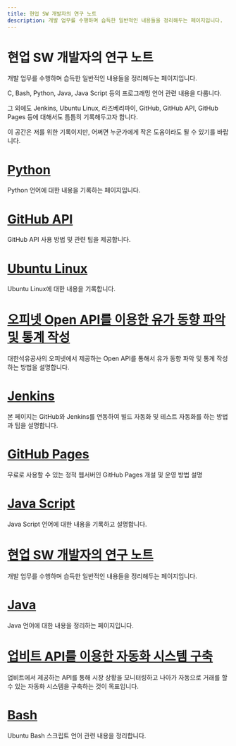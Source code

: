 ```yaml
---
title: 현업 SW 개발자의 연구 노트
description: 개발 업무를 수행하며 습득한 일반적인 내용들을 정리해두는 페이지입니다.
---
```



현업 SW 개발자의 연구 노트
===


개발 업무를 수행하며 습득한 일반적인 내용들을 정리해두는 페이지입니다. 


C, Bash, Python, Java, Java Script 등의 프로그래밍 언어 관련 내용을 다룹니다. 


그 외에도 Jenkins, Ubuntu Linux, 라즈베리파이, GitHub, GitHub API, GitHub Pages 등에 대해서도 틈틈히 기록해두고자 합니다. 


이 공간은 저를 위한 기록이지만, 어쩌면 누군가에게 작은 도움이라도 될 수 있기를 바랍니다. 




[Python](004_python 'Python 언어에 대한 내용을 기록하는 페이지입니다.')
===


Python 언어에 대한 내용을 기록하는 페이지입니다.


[GitHub API](001_github_api 'GitHub API 사용 방법 및 관련 팁을 제공합니다.')
===


GitHub API 사용 방법 및 관련 팁을 제공합니다.


[Ubuntu Linux](008_ubuntu 'Ubuntu Linux에 대한 내용을 기록합니다.')
===


Ubuntu Linux에 대한 내용을 기록합니다.


[오피넷 Open API를 이용한 유가 동향 파악 및 통계 작성](011_opinet '대한석유공사의 오피넷에서 제공하는 Open API를 통해서 유가 동향 파악 및 통계 작성하는 방법을 설명합니다.')
===


대한석유공사의 오피넷에서 제공하는 Open API를 통해서 유가 동향 파악 및 통계 작성하는 방법을 설명합니다.


[Jenkins](003_jenkins '본 페이지는 GitHub와 Jenkins를 연동하여 빌드 자동화 및 테스트 자동화를 하는 방법과 팁을 설명합니다.')
===


본 페이지는 GitHub와 Jenkins를 연동하여 빌드 자동화 및 테스트 자동화를 하는 방법과 팁을 설명합니다.


[GitHub Pages](002_github_blog '무료로 사용할 수 있는 정적 웹서버인 GitHub Pages 개설 및 운영 방법 설명')
===


무료로 사용할 수 있는 정적 웹서버인 GitHub Pages 개설 및 운영 방법 설명


[Java Script](007_javascript 'Java Script 언어에 대한 내용을 기록하고 설명합니다.')
===


Java Script 언어에 대한 내용을 기록하고 설명합니다.


[현업 SW 개발자의 연구 노트](010_raspberry '개발 업무를 수행하며 습득한 일반적인 내용들을 정리해두는 페이지입니다.')
===


개발 업무를 수행하며 습득한 일반적인 내용들을 정리해두는 페이지입니다.


[Java](006_java 'Java 언어에 대한 내용을 정리하는 페이지입니다.')
===


Java 언어에 대한 내용을 정리하는 페이지입니다.


[업비트 API를 이용한 자동화 시스템 구축](009_upbit '업비트에서 제공하는 API를 통해 시장 상황을 모니터링하고 나아가 자동으로 거래를 할 수 있는 자동화 시스템을 구축하는 것이 목표입니다.')
===


업비트에서 제공하는 API를 통해 시장 상황을 모니터링하고 나아가 자동으로 거래를 할 수 있는 자동화 시스템을 구축하는 것이 목표입니다.


[Bash](005_bash 'Ubuntu Bash 스크립트 언어 관련 내용을 정리합니다.')
===


Ubuntu Bash 스크립트 언어 관련 내용을 정리합니다.
